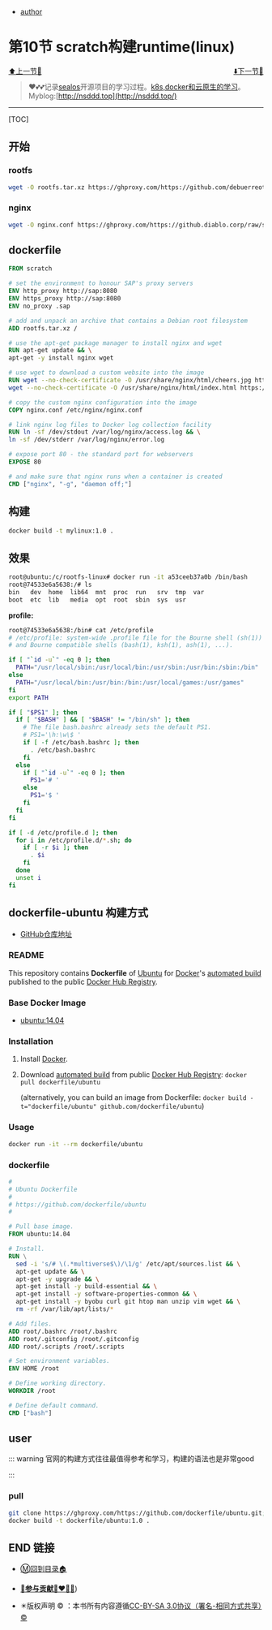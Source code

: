 + [author](http://nsddd.top)

# 第10节 scratch构建runtime(linux)

<div><a href = '9.md' style='float:left'>⬆️上一节🔗  </a><a href = '11.md' style='float: right'>  ⬇️下一节🔗</a></div>
<br>

> ❤️💕💕记录[sealos](https://github.com/cubxxw/sealos)开源项目的学习过程。[k8s,docker和云原生的学习](https://github.com/cubxxw/sealos)。Myblog:[http://nsddd.top](http://nsddd.top/)

---
[TOC]

## 开始

### rootfs

```bash
wget -O rootfs.tar.xz https://ghproxy.com/https://github.com/debuerreotype/docker-debian-artifacts/raw/b024a792c752a5c6ccc422152ab0fd7197ae8860/jessie/rootfs.tar.xz
```



### nginx

```bash
wget -O nginx.conf https://ghproxy.com/https://github.diablo.corp/raw/slvi/docker-k8s-training/master/docker/res/nginx.conf
```



## dockerfile

```dockerfile
FROM scratch

# set the environment to honour SAP's proxy servers
ENV http_proxy http://sap:8080
ENV https_proxy http://sap:8080
ENV no_proxy .sap

# add and unpack an archive that contains a Debian root filesystem
ADD rootfs.tar.xz /

# use the apt-get package manager to install nginx and wget
RUN apt-get update && \
apt-get -y install nginx wget

# use wget to download a custom website into the image
RUN wget --no-check-certificate -O /usr/share/nginx/html/cheers.jpg https://ghproxy.com/https://github.diablo.corp/raw/slvi/docker-k8s-training/master/docker/res/cheers.jpg && \
wget --no-check-certificate -O /usr/share/nginx/html/index.html https://ghproxy.com/https://github.diablo.corp/raw/slvi/docker-k8s-training/master/docker/res/cheers.html

# copy the custom nginx configuration into the image
COPY nginx.conf /etc/nginx/nginx.conf

# link nginx log files to Docker log collection facility
RUN ln -sf /dev/stdout /var/log/nginx/access.log && \
ln -sf /dev/stderr /var/log/nginx/error.log

# expose port 80 - the standard port for webservers
EXPOSE 80

# and make sure that nginx runs when a container is created
CMD ["nginx", "-g", "daemon off;"]
```



## 构建

```bash
docker build -t mylinux:1.0 .
```



## 效果

```bash
root@ubuntu:/c/rootfs-linux# docker run -it a53ceeb37a0b /bin/bash
root@74533e6a5638:/# ls
bin   dev  home  lib64	mnt  proc  run	 srv  tmp  var
boot  etc  lib	 media	opt  root  sbin  sys  usr
```



**profile:**

```bash
root@74533e6a5638:/bin# cat /etc/profile
# /etc/profile: system-wide .profile file for the Bourne shell (sh(1))
# and Bourne compatible shells (bash(1), ksh(1), ash(1), ...).

if [ "`id -u`" -eq 0 ]; then
  PATH="/usr/local/sbin:/usr/local/bin:/usr/sbin:/usr/bin:/sbin:/bin"
else
  PATH="/usr/local/bin:/usr/bin:/bin:/usr/local/games:/usr/games"
fi
export PATH

if [ "$PS1" ]; then
  if [ "$BASH" ] && [ "$BASH" != "/bin/sh" ]; then
    # The file bash.bashrc already sets the default PS1.
    # PS1='\h:\w\$ '
    if [ -f /etc/bash.bashrc ]; then
      . /etc/bash.bashrc
    fi
  else
    if [ "`id -u`" -eq 0 ]; then
      PS1='# '
    else
      PS1='$ '
    fi
  fi
fi

if [ -d /etc/profile.d ]; then
  for i in /etc/profile.d/*.sh; do
    if [ -r $i ]; then
      . $i
    fi
  done
  unset i
fi
```



## dockerfile-ubuntu 构建方式

+ [GitHub仓库地址](https://github.com/dockerfile/ubuntu)



### README

This repository contains **Dockerfile** of [Ubuntu](http://www.ubuntu.com/) for [Docker](https://www.docker.com/)'s [automated build](https://registry.hub.docker.com/u/dockerfile/ubuntu/) published to the public [Docker Hub Registry](https://registry.hub.docker.com/).

### Base Docker Image

+ [ubuntu:14.04](https://registry.hub.docker.com/u/library/ubuntu/)

### Installation

1. Install [Docker](https://www.docker.com/).

2. Download [automated build](https://registry.hub.docker.com/u/dockerfile/ubuntu/) from public [Docker Hub Registry](https://registry.hub.docker.com/): `docker pull dockerfile/ubuntu`

   (alternatively, you can build an image from Dockerfile: `docker build -t="dockerfile/ubuntu" github.com/dockerfile/ubuntu`)

### Usage

```bash
docker run -it --rm dockerfile/ubuntu 
```



### dockerfile

```dockerfile
#
# Ubuntu Dockerfile
#
# https://github.com/dockerfile/ubuntu
#

# Pull base image.
FROM ubuntu:14.04

# Install.
RUN \
  sed -i 's/# \(.*multiverse$\)/\1/g' /etc/apt/sources.list && \
  apt-get update && \
  apt-get -y upgrade && \
  apt-get install -y build-essential && \
  apt-get install -y software-properties-common && \
  apt-get install -y byobu curl git htop man unzip vim wget && \
  rm -rf /var/lib/apt/lists/*

# Add files.
ADD root/.bashrc /root/.bashrc
ADD root/.gitconfig /root/.gitconfig
ADD root/.scripts /root/.scripts

# Set environment variables.
ENV HOME /root

# Define working directory.
WORKDIR /root

# Define default command.
CMD ["bash"]
```



## user

::: warning 
官网的构建方式往往最值得参考和学习，构建的语法也是非常good

:::



### pull

```bash
git clone https://ghproxy.com/https://github.com/dockerfile/ubuntu.git; cd ubuntu
docker build -t dockerfile/ubuntu:1.0 .
```



## END 链接

+ [Ⓜ️回到目录🏠](../README.md)

+ [**🫵参与贡献💞❤️‍🔥💖**](https://nsddd.top/archives/contributors))

+ ✴️版权声明 &copy; ：本书所有内容遵循[CC-BY-SA 3.0协议（署名-相同方式共享）&copy;](http://zh.wikipedia.org/wiki/Wikipedia:CC-by-sa-3.0协议文本) 
